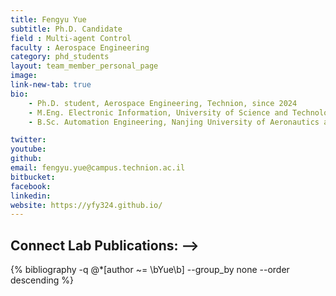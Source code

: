 ```yaml
---
title: Fengyu Yue
subtitle: Ph.D. Candidate
field : Multi-agent Control
faculty : Aerospace Engineering
category: phd_students
layout: team_member_personal_page
image: 
link-new-tab: true
bio:
    - Ph.D. student, Aerospace Engineering, Technion, since 2024
    - M.Eng. Electronic Information, University of Science and Technology of China, 2023
    - B.Sc. Automation Engineering, Nanjing University of Aeronautics and Astronautics, 2020

twitter:
youtube:
github:
email: fengyu.yue@campus.technion.ac.il
bitbucket: 
facebook:
linkedin: 
website: https://yfy324.github.io/
---
```


## Connect Lab Publications: -->

 {% bibliography -q @*[author ~= \bYue\b] --group_by none --order descending %}